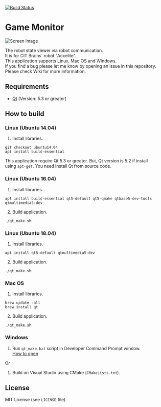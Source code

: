 [![Build Status](https://travis-ci.org/SatoshiShimada/game_monitor.svg?branch=master)](https://travis-ci.org/SatoshiShimada/game_monitor)

# Game Monitor

![Screen Image](https://github.com/SatoshiShimada/game_monitor/wiki/figures/screen_image2.png)

The robot state viewer via robot communication.  
It is for CIT Brains' robot "Accelite".  
This application supports Linux, Mac OS and Windows.  
If you find a bug please let me know by opening an issue in this repository.  
Please check Wiki for more information.  

## Requirements

* [Qt](https://www.qt.io/) (Version: 5.3 or greater)

## How to build

### Linux (Ubuntu 14.04)

1. Install libraries.

```shell
git checkout ubuntu14.04
apt install build-essential
```

This application require Qt 5.3 or greater.
But, Qt version is 5.2 if install using `apt-get`.
You need install Qt from source code.

### Linux (Ubuntu 16.04)

1. Install libraries.

```
apt install build-essential qt5-default qt5-qmake qtbase5-dev-tools qtmultimedia5-dev
```

2. Build application.

```
./qt_make.sh
```

### Linux (Ubuntu 18.04)

1. Install libraries.

```
apt install qt5-default qtmultimedia5-dev
```

2. Build application.

```
./qt_make.sh
```

### Mac OS

1. Install libraries.

```
brew update -all
brew install qt
```

2. Build application.

```
./qt_make.sh
```

### Windows

1.  Run `qt_make.bat` script in Developer Command Prompt window.  
[How to open](https://msdn.microsoft.com/en-us/library/f35ctcxw.aspx "Jump to Microsoft document page")

Or  

1. Build on Visual Studio using CMake (`CMakeLists.txt`).

## License

MIT License (see `LICENSE` file).

